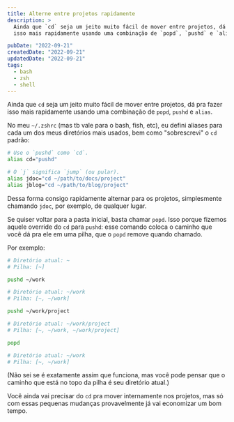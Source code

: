 ```yaml
---
title: Alterne entre projetos rapidamente
description: >
  Ainda que `cd` seja um jeito muito fácil de mover entre projetos, dá pra fazer
  isso mais rapidamente usando uma combinação de `popd`, `pushd` e `alias`.

pubDate: "2022-09-21"
createdDate: "2022-09-21"
updatedDate: "2022-09-21"
tags:
  - bash
  - zsh
  - shell
---
```


Ainda que `cd` seja um jeito muito fácil de mover entre projetos, dá pra fazer
isso mais rapidamente usando uma combinação de `popd`, `pushd` e `alias`.

No meu `~/.zshrc` (mas tb vale para o bash, fish, etc), eu defini aliases para
cada um dos meus diretórios mais usados, bem como "sobrescrevi" o `cd` padrão:

```bash
# Use o `pushd` como `cd`.
alias cd="pushd"

# O `j` significa `jump` (ou pular).
alias jdoc="cd ~/path/to/docs/project"
alias jblog="cd ~/path/to/blog/project"
```

Dessa forma consigo rapidamente alternar para os projetos, simplesmente chamando
`jdoc`, por exemplo, de qualquer lugar.

Se quiser voltar para a pasta inicial, basta chamar `popd`. Isso porque fizemos
aquele override do `cd` para `pushd`: esse comando coloca o caminho que você dá
pra ele em uma pilha, que o `popd` remove quando chamado.

Por exemplo:

```bash
# Diretório atual: ~
# Pilha: [~]

pushd ~/work

# Diretório atual: ~/work
# Pilha: [~, ~/work]

pushd ~/work/project

# Diretório atual: ~/work/project
# Pilha: [~, ~/work, ~/work/project]

popd

# Diretório atual: ~/work
# Pilha: [~, ~/work]
```

(Não sei se é exatamente assim que funciona, mas você pode pensar que o caminho
que está no topo da pilha é seu diretório atual.)

Você ainda vai precisar do `cd` pra mover internamente nos projetos, mas só com
essas pequenas mudanças provavelmente já vai economizar um bom tempo.
